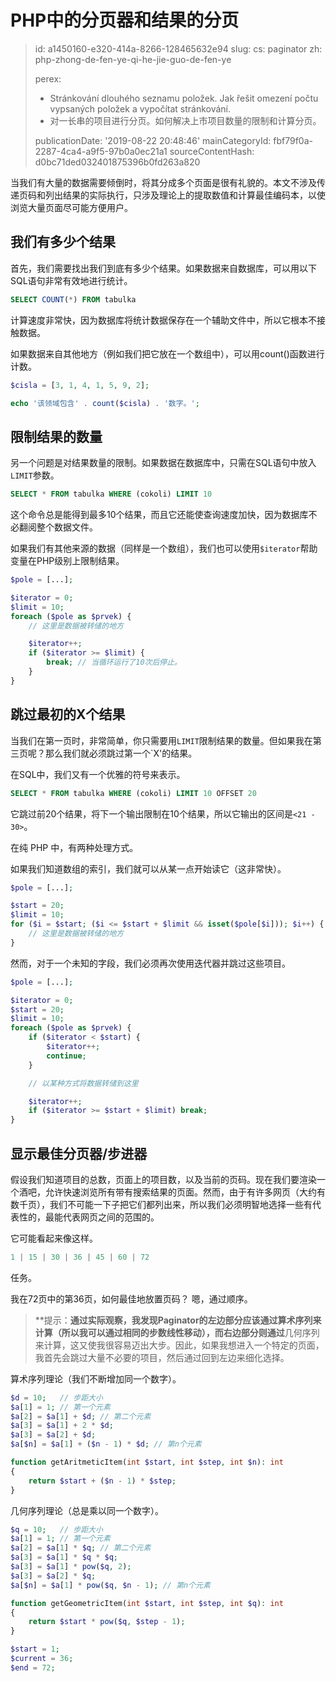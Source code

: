PHP中的分页器和结果的分页
==============

> id: a1450160-e320-414a-8266-128465632e94
> slug:
> 	cs: paginator
> 	zh: php-zhong-de-fen-ye-qi-he-jie-guo-de-fen-ye
> 
> perex:
> 	- Stránkování dlouhého seznamu položek. Jak řešit omezení počtu vypsaných položek a vypočítat stránkování.
> 	- 对一长串的项目进行分页。如何解决上市项目数量的限制和计算分页。
> 
> publicationDate: '2019-08-22 20:48:46'
> mainCategoryId: fbf79f0a-2287-4ca4-a9f5-97b0a0ec21a1
> sourceContentHash: d0bc71ded032401875396b0fd263a820

当我们有大量的数据需要倾倒时，将其分成多个页面是很有礼貌的。本文不涉及传递页码和列出结果的实际执行，只涉及理论上的提取数值和计算最佳编码本，以使浏览大量页面尽可能方便用户。

我们有多少个结果
----------------------

首先，我们需要找出我们到底有多少个结果。如果数据来自数据库，可以用以下SQL语句非常有效地进行统计。

```sql
SELECT COUNT(*) FROM tabulka
```

计算速度非常快，因为数据库将统计数据保存在一个辅助文件中，所以它根本不接触数据。

如果数据来自其他地方（例如我们把它放在一个数组中），可以用count()函数进行计数。

```php
$cisla = [3, 1, 4, 1, 5, 9, 2];

echo '该领域包含' . count($cisla) . '数字。';
```

限制结果的数量
----------------------

另一个问题是对结果数量的限制。如果数据在数据库中，只需在SQL语句中放入`LIMIT`参数。

```sql
SELECT * FROM tabulka WHERE (cokoli) LIMIT 10
```

这个命令总是能得到最多10个结果，而且它还能使查询速度加快，因为数据库不必翻阅整个数据文件。

如果我们有其他来源的数据（同样是一个数组），我们也可以使用`$iterator`帮助变量在PHP级别上限制结果。

```php
$pole = [...];

$iterator = 0;
$limit = 10;
foreach ($pole as $prvek) {
	// 这里是数据被转储的地方

	$iterator++;
	if ($iterator >= $limit) {
	    break; // 当循环运行了10次后停止。
	}
}
```

跳过最初的X个结果
----------------------

当我们在第一页时，非常简单，你只需要用`LIMIT`限制结果的数量。但如果我在第三页呢？那么我们就必须跳过第一个`X'的结果。

在SQL中，我们又有一个优雅的符号来表示。

```sql
SELECT * FROM tabulka WHERE (cokoli) LIMIT 10 OFFSET 20
```

它跳过前20个结果，将下一个输出限制在10个结果，所以它输出的区间是`<21 - 30>`。

在纯 PHP 中，有两种处理方式。

如果我们知道数组的索引，我们就可以从某一点开始读它（这非常快）。

```php
$pole = [...];

$start = 20;
$limit = 10;
for ($i = $start; ($i <= $start + $limit && isset($pole[$i])); $i++) {
	// 这里是数据被转储的地方
}
```

然而，对于一个未知的字段，我们必须再次使用迭代器并跳过这些项目。

```php
$pole = [...];

$iterator = 0;
$start = 20;
$limit = 10;
foreach ($pole as $prvek) {
	if ($iterator < $start) {
		$iterator++;
		continue;
	}

	// 以某种方式将数据转储到这里

	$iterator++;
	if ($iterator >= $start + $limit) break;
}
```

显示最佳分页器/步进器
----------------------

假设我们知道项目的总数，页面上的项目数，以及当前的页码。现在我们要渲染一个酒吧，允许快速浏览所有带有搜索结果的页面。然而，由于有许多网页（大约有数千页），我们不可能一下子把它们都列出来，所以我们必须明智地选择一些有代表性的，最能代表网页之间的范围的。

它可能看起来像这样。

```php
1 | 15 | 30 | 36 | 45 | 60 | 72
```

任务。

我在72页中的第36页，如何最佳地放置页码？
嗯，通过顺序。

> **提示：**通过实际观察，我发现Paginator的左边部分应该通过算术序列来计算（所以我可以通过相同的步数线性移动），而右边部分则通过**几何序列来计算，这又使我很容易迈出大步。因此，如果我想进入一个特定的页面，我首先会跳过大量不必要的项目，然后通过回到左边来细化选择。

算术序列理论（我们不断增加同一个数字）。

```php
$d = 10;   // 步距大小
$a[1] = 1; // 第一个元素
$a[2] = $a[1] + $d; // 第二个元素
$a[3] = $a[1] + 2 * $d;
$a[3] = $a[2] + $d;
$a[$n] = $a[1] + ($n - 1) * $d; // 第n个元素

function getAritmeticItem(int $start, int $step, int $n): int
{
	return $start + ($n - 1) * $step;
}
```

几何序列理论（总是乘以同一个数字）。

```php
$q = 10;   // 步距大小
$a[1] = 1; // 第一个元素
$a[2] = $a[1] * $q; // 第二个元素
$a[3] = $a[1] * $q * $q;
$a[3] = $a[1] * pow($q, 2);
$a[3] = $a[2] * $q;
$a[$n] = $a[1] * pow($q, $n - 1); // 第n个元素

function getGeometricItem(int $start, int $step, int $q): int
{
	return $start * pow($q, $step - 1);
}
```



```php
$start = 1;
$current = 36;
$end = 72;
```
